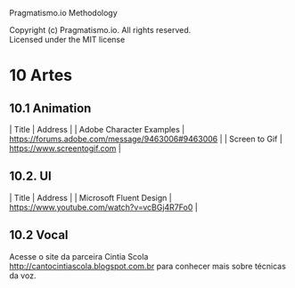 Pragmatismo.io Methodology

Copyright (c) Pragmatismo.io. All rights reserved.                          
Licensed under the MIT license                                              

10 Artes
========

10.1 Animation
--------------

| Title | Address | 
| Adobe Character Examples | https://forums.adobe.com/message/9463006#9463006 |
| Screen to Gif | https://www.screentogif.com |

10.2. UI
--------

| Title | Address |
| Microsoft Fluent Design | https://www.youtube.com/watch?v=vcBGj4R7Fo0 |  


10.2 Vocal
----------

Acesse o site da parceira Cintia Scola http://cantocintiascola.blogspot.com.br
para conhecer mais sobre técnicas da voz.

